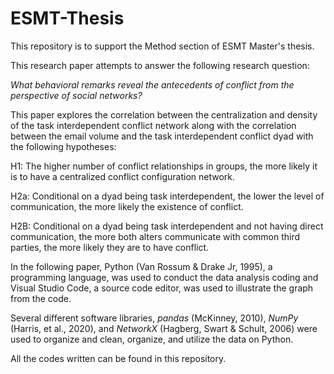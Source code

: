 # ESMT-Thesis
This repository is to support the Method section of ESMT Master's thesis.



This research paper attempts to answer the following research question:

_What behavioral remarks reveal the antecedents of conflict from the perspective of social networks?_



This paper explores the correlation between the centralization and density of the task interdependent conflict network along with the correlation between the email volume and the task interdependent conflict dyad with the following hypotheses:

H1: The higher number of conflict relationships in groups, the more likely it is to have a centralized conflict configuration network.

H2a: Conditional on a dyad being task interdependent, the lower the level of communication, the more likely the existence of conflict.

H2B: Conditional on a dyad being task interdependent and not having direct communication, the more both alters communicate with common third parties, the more likely they are to have conflict.



In the following paper, Python (Van Rossum & Drake Jr, 1995), a programming language, was used to conduct the data analysis coding and Visual Studio Code, a source code editor, was used to illustrate the graph from the code. 

Several different software libraries, *pandas* (McKinney, 2010), *NumPy* (Harris, et al., 2020), and *NetworkX* (Hagberg, Swart & Schult, 2006) were used to organize and clean, organize, and utilize the data on Python. 

All the codes written can be found in this repository. 
